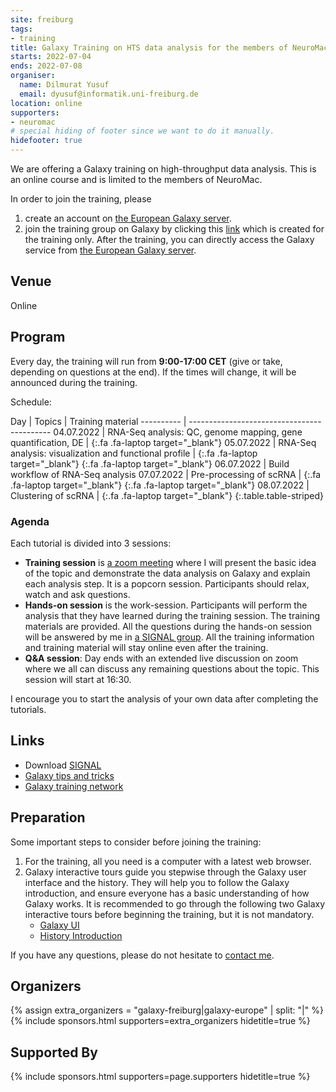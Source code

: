 ```yaml
---
site: freiburg
tags:
- training
title: Galaxy Training on HTS data analysis for the members of NeuroMac
starts: 2022-07-04
ends: 2022-07-08
organiser:
  name: Dilmurat Yusuf
  email: dyusuf@informatik.uni-freiburg.de
location: online
supporters:
- neuromac
# special hiding of footer since we want to do it manually.
hidefooter: true
---
```


We are offering a Galaxy training on high-throughput data analysis. This is an
online course and is limited to the members of NeuroMac.

In order to join the training, please

1. create an account on [the European Galaxy server](https://usegalaxy.eu).
2. join the training group on Galaxy by clicking this [link](https://usegalaxy.eu/join-training/trr167_galaxy) which is created for the training only. After the training, you can directly access the Galaxy service from [the European Galaxy server](https://usegalaxy.eu).

## Venue

Online

## Program

Every day, the training will run from **9:00-17:00 CET** (give or take, depending
on questions at the end). If the times will change, it will be announced during the training.

Schedule:

Day        | Topics                         | Training material
---------- | -------------------------------------------
04.07.2022 | RNA-Seq analysis: QC, genome mapping, gene quantification, DE     | [](https://training.galaxyproject.org/training-material/topics/transcriptomics/tutorials/ref-based/tutorial.html){:.fa .fa-laptop target="_blank"}
05.07.2022 | RNA-Seq analysis: visualization and functional profile            | [](https://training.galaxyproject.org/training-material/topics/transcriptomics/tutorials/rna-seq-viz-with-heatmap2/tutorial.html){:.fa .fa-laptop target="_blank"} [](https://training.galaxyproject.org/training-material/topics/transcriptomics/tutorials/rna-seq-viz-with-volcanoplot/tutorial.html){:.fa .fa-laptop target="_blank"}
06.07.2022 | Build workflow of RNA-Seq analysis
07.07.2022 | Pre-processing of scRNA | [](https://training.galaxyproject.org/training-material/topics/transcriptomics/tutorials/scrna-preprocessing/tutorial.html){:.fa .fa-laptop target="_blank"} [](https://training.galaxyproject.org/training-material/topics/transcriptomics/tutorials/scrna-preprocessing-tenx/tutorial.html){:.fa .fa-laptop target="_blank"}
08.07.2022 | Clustering of scRNA | [](https://training.galaxyproject.org/training-material/topics/transcriptomics/tutorials/scrna-scanpy-pbmc3k/tutorial.html){:.fa .fa-laptop target="_blank"}
{:.table.table-striped}

### Agenda
Each tutorial is divided into 3 sessions:
* **Training session** is [a zoom meeting](https://uni-freiburg.zoom.us/j/69564802900?pwd=cjZQWjFQVEYxUStCbitXRDdFdGdaQT09) where I will present the basic idea of the topic and demonstrate the data analysis on Galaxy and explain each analysis step. It is a popcorn session. Participants should relax, watch and ask questions.
* **Hands-on session** is the work-session. Participants will perform the analysis that they have learned during the training session. The training materials are provided. All the questions during the hands-on session will be answered by me in [a SIGNAL group](https://signal.group/#CjQKIH6KglJTodpulsUflQDHyEEURMaxPWfaDvbpG0hop4XJEhCmmjxMoz_8UJy0hI6SZCFP). All the training information and training material will stay online even after the training.
* **Q&A session**: Day ends with an extended live discussion on zoom where we all can discuss any remaining questions about the topic. This session will start at 16:30.

I encourage you to start the analysis of your own data after completing the tutorials.

## Links

* Download [SIGNAL](https://signal.org/en/download/)
* [Galaxy tips and tricks](https://github.com/bgruening/galaxy-tricks)
* [Galaxy training network](http://training.galaxyproject.org)


## Preparation
Some important steps to consider before joining the training:

1. For the training, all you need is a computer with a latest web browser.
2. Galaxy interactive tours guide you stepwise through the Galaxy user interface
and the history. They will help you to follow the Galaxy introduction, and
ensure everyone has a basic understanding of how Galaxy works. It is recommended
to go through the following two Galaxy interactive tours before beginning the
 training, but it is not mandatory.
    - [Galaxy UI](https://usegalaxy.eu/tours/core.galaxy_ui)
    - [History Introduction](https://usegalaxy.eu/tours/core.history)

If you have any questions, please do not hesitate to [contact me](mailto:dyusuf@informatik.uni-freiburg.de).

## Organizers

{% assign extra_organizers =  "galaxy-freiburg|galaxy-europe" | split: "|"  %}
{% include sponsors.html supporters=extra_organizers hidetitle=true %}

## Supported By

{% include sponsors.html supporters=page.supporters hidetitle=true %}
